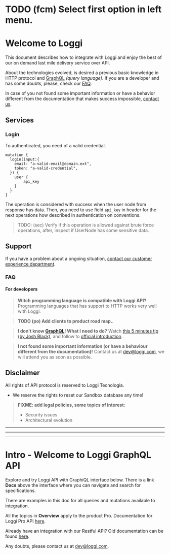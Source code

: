 # TODO (fcm) Select first option in left menu.

# Welcome to Loggi

This document describes how to integrate with Loggi and enjoy the best of our on demand last mile delivery service over API.

About the technologies evolved, is desired a previous basic knowledge in HTTP protocol and [GraphQL](http://graphql.org/docs/intro/) *(query language)*. If you are a developer and has some doubts, please, check our [FAQ](#).

In case of you not found some important information or have a behavior different from the documentation that makes success impossible, [contact us](#).


## Services



### Login

To authenticated, you need of a valid credential.

```graphiql
mutation {
  login(input:{
    email: "a-valid-email@domain.ext",
    token: "a-valid-credential",
  }) {
    user {
        api_key
    }
  }
}
```

The operation is considered with success when the user node from response has data. Then, you need to use field `api_key` in header for the next operations how described in authentication on conventions.

> TODO: (sec) Verify if this operation is allowed against brute force operations, after, inspect if UserNode has some sensitive data.

## Support

If you have a problem about a ongoing situation, [contact our customer experience department](#).

### FAQ

#### For developers

> **Witch programming language is compatible with Loggi API?**
> Programming languages that has support to HTTP works very well with Loggi.

> **TODO (po) Add clients to product road map.**.

> **I don't know [GraphQL](#)! What I need to do?**
> Watch [this 5 minutes tip (by Josh Black)](https://egghead.io/lessons/javascript-using-graphql-s-graphiql-tool), and follow to [official introduction](#).

> **I not found some important information (or have a behaviour different from the documentation)!**
> Contact us at [dev@loggi.com](mailto:dev@loggi.com), we will attend you as soon as possible.

## Disclaimer

All rights of API protocol is reserved to Loggi Tecnologia.

 - We reserve the rights to reset our Sandbox database any time!

> **FIXME: add legal policies, some topics of interest:**
>
>  - Security issues
>  - Architectural evolution







---------
---------
---------

# Intro - Welcome to Loggi GraphQL API


Explore and try Loggi API with GraphiQL interface below. There is a link **Docs** above the interface where you can navigate and search for specifications.


There are examples in this doc for all queries and mutations available to integration.


All the topics in **Overview** apply to the product Pro. Documentation for Loggi Pro API [here](http://api.docs.dev.loggi.com/spec/).


Already have an integration with our Restful API? Old documentation can be found [here](http://api.docs.dev.loggi.com/). 


Any doubts, please contact us at [dev@loggi.com](mailto:dev@loggi.com).

